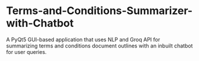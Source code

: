 # Terms-and-Conditions-Summarizer-with-Chatbot
A PyQt5 GUI-based application that uses NLP and Groq API for summarizing terms and conditions document outlines with an inbuilt chatbot for user queries.
